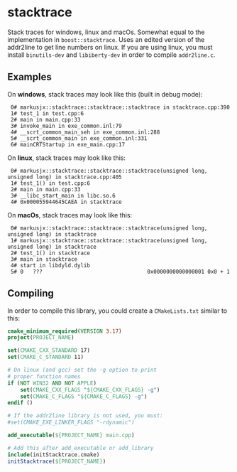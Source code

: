 # stacktrace
Stack traces for windows, linux and macOs. Somewhat equal to the implementation in ``boost::stacktrace``.
Uses an edited version of the addr2line to get line numbers on linux. If you are using linux,
you must install ``binutils-dev`` and ``libiberty-dev`` in order to compile ``addr2line.c``.

## Examples
On **windows**, stack traces may look like this (built in debug mode):
```
 0# markusjx::stacktrace::stacktrace::stacktrace in stacktrace.cpp:390
 1# test_1 in test.cpp:6
 2# main in main.cpp:33
 3# invoke_main in exe_common.inl:79
 4# __scrt_common_main_seh in exe_common.inl:288
 5# __scrt_common_main in exe_common.inl:331
 6# mainCRTStartup in exe_main.cpp:17
```

On **linux**, stack traces may look like this:
```
 0# markusjx::stacktrace::stacktrace::stacktrace(unsigned long, unsigned long) in stacktrace.cpp:405
 1# test_1() in test.cpp:6
 2# main in main.cpp:33
 3# __libc_start_main in libc.so.6
 4# 0x000055944645CAEA in stacktrace
```

On **macOs**, stack traces may look like this:
```
 0# markusjx::stacktrace::stacktrace::stacktrace(unsigned long, unsigned long) in stacktrace
 1# markusjx::stacktrace::stacktrace::stacktrace(unsigned long, unsigned long) in stacktrace
 2# test_1() in stacktrace
 3# main in stacktrace
 4# start in libdyld.dylib
 5# 0   ???                                 0x0000000000000001 0x0 + 1
```

## Compiling
In order to compile this library, you could create a ``CMakeLists.txt`` similar to this:
```CMake
cmake_minimum_required(VERSION 3.17)
project(PROJECT_NAME)

set(CMAKE_CXX_STANDARD 17)
set(CMAKE_C_STANDARD 11)

# On linux (and gcc) set the -g option to print
# proper function names
if (NOT WIN32 AND NOT APPLE)
    set(CMAKE_CXX_FLAGS "${CMAKE_CXX_FLAGS} -g")
    set(CMAKE_C_FLAGS "${CMAKE_C_FLAGS} -g")
endif ()

# If the addr2line library is not used, you must:
#set(CMAKE_EXE_LINKER_FLAGS "-rdynamic")

add_executable(${PROJECT_NAME} main.cpp)

# Add this after add_executable or add_library
include(initStacktrace.cmake)
initStacktrace(${PROJECT_NAME})
```
